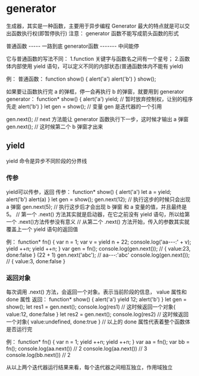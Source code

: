 # generator

生成器，其实是一种函数，主要用于异步编程
Generator 最大的特点就是可以交出函数执行权(即暂停执行)
注意： generator 函数不能写成箭头函数的形式

普通函数 ----- 一路到底
generator函数 ------- 中间能停

它与普通函数的写法不同：
1.function 关键字与函数名之间有一个星号；
2.函数体内部使用 yield 语句，可以定义不同的内部状态(普通函数体内不能有 yield)

例：
普通函数：
function show() {
    alert('a')
    alert('b')
}
show();

如果要让函数执行完 a 的弹框，停一会再执行 b 的弹窗，就要用到 generator
generator：
function* show() {
    alert('a')
    yield;   // 暂时放弃控制权，让别的程序先走
    alert('b')
}
let gen = show(); // 变量 gen 是迭代器的一个引用

gen.next(); // next 方法能让 generator 函数执行下一步，这时候才输出 a 弹窗
gen.next(); // 这时候第二个 b 弹窗才出来

## yield

yield 命令是异步不同阶段的分界线

### 传参

yield可以传参，返回
传参：
function* show() {
    alert('a')
    let a = yield;
    alert('b')
    alert(a)
}
let gen = show();
gen.next(12); // 执行这步的时候只会出现 a 弹窗
gen.next(5);  // 执行这步后才会出现 b 弹窗 和 a 变量的值，并且最终是5。
// 第一个 .next() 方法其实就是启动器，在它之前没有 yield 语句，所以给第一个 .next()方法传参没有意义
// 从第二个 .next() 方法开始，传入的参数其实就覆盖上一个 yield 语句的返回值

例：
function* fn() {
    var n = 1;
    var v = yield n + 22;
    console.log('aa---:' + v);
    yield ++n;
    yield ++n;
}
var gen = fn();
console.log(gen.next()); // { value:23, done:false }  (22 + 1)
gen.next('abc'); // aa---:'abc'
console.log(gen.next()); // { value:3, done:false }

### 返回对象

每次调用 .next() 方法，会返回一个对象。表示当前阶段的信息， value 属性和 done 属性
返回：
function* show() {
    alert('a')
    yield 12;
    alert('b')
}
let gen = show();
let res1 = gen.next();
console.log(res1)  // 这时候返回一个对象{ value:12, done:false }
let res2 = gen.next();
console.log(res2)  // 这时候返回一个对象{ value:undefined, done:true }
// 以上的 done 属性代表着整个函数体是否运行完

例：
function* fn() {
    var n = 1;
    yield ++n;
    yield ++n;
}
var aa = fn();
var bb = fn();
console.log(aa.next()) // 2
console.log(aa.next()) // 3
console.log(bb.next()) // 2

从以上两个迭代器运行结果来看，每个迭代器之间相互独立，作用域独立
